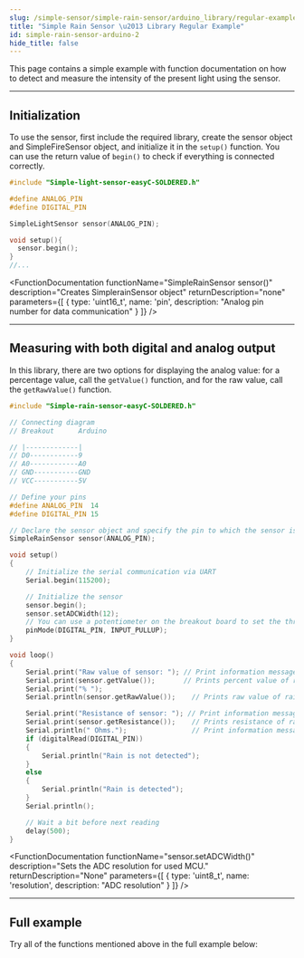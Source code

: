 ```yaml
---
slug: /simple-sensor/simple-rain-sensor/arduino_library/regular-example
title: "Simple Rain Sensor \u2013 Library Regular Example"
id: simple-rain-sensor-arduino-2
hide_title: false
---
```

This page contains a simple example with function documentation on how to detect and measure the intensity of the present light using the sensor.

---

## Initialization
To use the sensor, first include the required library, create the sensor object and SimpleFireSensor object, and initialize it in the `setup()` function. You can use the return value of `begin()` to check if everything is connected correctly.

```cpp
#include "Simple-light-sensor-easyC-SOLDERED.h"

#define ANALOG_PIN
#define DIGITAL_PIN

SimpleLightSensor sensor(ANALOG_PIN);

void setup(){
  sensor.begin();
}
//...
```
<FunctionDocumentation
  functionName="SimpleRainSensor sensor()"
  description="Creates SimplerainSensor object"
  returnDescription="none"
  parameters={[ 
    { type: 'uint16_t', name: 'pin', description: "Analog pin number for data communication" }
  ]}
/>

<FunctionDocumentation
  functionName="sensor.begin()"
  description="Initializes the sensor."
  returnDescription="Returns true if initialization is successful, false otherwise."
/>

---

## Measuring with both digital and analog output
In this library, there are two options for displaying the analog value: for a percentage value, call the `getValue()` function, and for the raw value, call the `getRawValue()` function.

```cpp
#include "Simple-rain-sensor-easyC-SOLDERED.h"

// Connecting diagram
// Breakout      Arduino

// |-------------|
// D0------------9
// A0------------A0
// GND-----------GND
// VCC-----------5V

// Define your pins
#define ANALOG_PIN  14
#define DIGITAL_PIN 15

// Declare the sensor object and specify the pin to which the sensor is connected
SimpleRainSensor sensor(ANALOG_PIN);

void setup()
{
    // Initialize the serial communication via UART
    Serial.begin(115200);

    // Initialize the sensor
    sensor.begin();
    sensor.setADCWidth(12);
    // You can use a potentiometer on the breakout board to set the threshold to sense rain.
    pinMode(DIGITAL_PIN, INPUT_PULLUP);
}

void loop()
{
    Serial.print("Raw value of sensor: "); // Print information message
    Serial.print(sensor.getValue());       // Prints percent value of rain sensor
    Serial.print("% ");
    Serial.println(sensor.getRawValue());    // Prints raw value of rain sensor

    Serial.print("Resistance of sensor: "); // Print information message
    Serial.print(sensor.getResistance());    // Prints resistance of rain sensor
    Serial.println(" Ohms.");                // Print information message
    if (digitalRead(DIGITAL_PIN))
    {
        Serial.println("Rain is not detected");
    }
    else
    {
        Serial.println("Rain is detected");
    }
    Serial.println();

    // Wait a bit before next reading
    delay(500);
}
```

<FunctionDocumentation
  functionName="sensor.setADCWidth()"
  description="Sets the ADC resolution for used MCU."
  returnDescription="None"
  parameters={[
    { type: 'uint8_t', name: 'resolution', description: "ADC resolution" }
  ]}
/>
<FunctionDocumentation
  functionName="sensor.getValue()"
  description="Returns the percent value of rain sensor."
  returnDescription="Returns float representation of rain sensor value in percentage."
/>
<FunctionDocumentation
  functionName="sensor.getRawValue()"
  description="Returns the raw ADC value."
  returnDescription="Returns integer representation of rain value."
/>
<FunctionDocumentation
  functionName="sensor.getResistance()"
  description="Returns the calculated resistance."
  returnDescription="Returns float representation of rain sensor resistance."
/>

<CenteredImage src="/img/simple-sensor/simple-rain-sensor/rain_not_detected.png" alt="Sensor when rain is not present" caption="Sensor when rain is not present" width="700px" />

<CenteredImage src="/img/simple-sensor/simple-rain-sensor/rain_not_detected_serial.jpg" alt="Serial Monitor output" caption="Serial Monitor output" width="700px" />

<CenteredImage src="/img/simple-sensor/simple-rain-sensor/rain_detected.png" alt="Sensor when rain is present" caption="Sensor when rain is present" width="700px" />

<CenteredImage src="/img/simple-sensor/simple-rain-sensor/rain_detected_serial.jpg" alt="Serial Monitor output" caption="Serial Monitor output" width="700px" />

---

## Full example
Try all of the functions mentioned above in the full example below:

<QuickLink 
  title="Read_values_native.ino" 
  description="Example for using the digital and analog read functions for the simple rain sensor."
  url="https://github.com/SolderedElectronics/Soldered-Simple-Light-Sensor-Arduino-Library/blob/main/examples/Read_values_native/Read_values_native.ino" 
/>